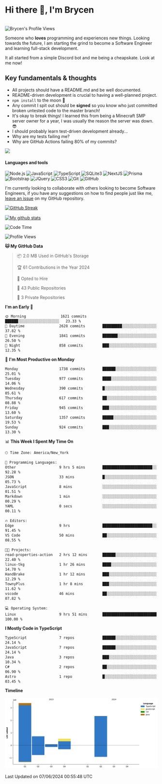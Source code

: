 # Hi there 👋, I'm Brycen

<br>
<img src="https://komarev.com/ghpvc/?username=BrycensRanch" alt="Brycen's Profile Views" />

Someone who **loves** programming and experiences new things. Looking towards the future, I am starting the grind to become a Software Engineer and learning full-stack development.

It all started from a simple Discord bot and me being a cheapskate. Look at me now!

## Key fundamentals & thoughts

- All projects should have a README.md and be well documented.
- README-driven development is crucial to having a well-planned project.
- `npm install` to the moon 🚀
- Any commit I spit out should be **signed** so you know who just committed broken untested code to the master branch!
- It's okay to break things! I learned this from being a Minecraft SMP server owner for a year, I was usually the reason the server was down. 😎
- I should probably learn test-driven development already...
- Why are my tests failing me?
- Why are GitHub Actions failing 80% of my commits? 

<img src="https://res.cloudinary.com/practicaldev/image/fetch/s--OoBLh7-Q--/c_limit%2Cf_auto%2Cfl_progressive%2Cq_auto%2Cw_880/https://cdn-images-1.medium.com/max/1614/1%2A8BlqJ8lNVZzuRjAg1mZ50w.png" height="400"/>

<h4>Languages and tools</h4>
<p>
  <img src="https://img.shields.io/badge/node.js%20-%2343853D.svg?&style=for-the-badge&logo=node.js&logoColor=white" alt="Node.js" />
  <img src="https://img.shields.io/badge/javascript%20-%23323330.svg?&style=for-the-badge&logo=javascript&logoColor=%23F7DF1E" alt="JavaScript" />
  <img src="https://img.shields.io/badge/typescript%20-%23323330.svg?&style=for-the-badge&logo=typescript&logoColor=#3467eb" alt="TypeScript" />
  <img src="https://img.shields.io/badge/sqlite3%20-%23323330.svg?&style=for-the-badge&logo=sqlite&logoColor=#3467eb" alt="SQLite3" />
  <img src="https://img.shields.io/badge/Next.JS%20-%23323330.svg?&style=for-the-badge&logo=next.js&logoColor=#3467eb" alt="NextJS" />
  <img src="https://img.shields.io/badge/Prisma%20-%23323330.svg?&style=for-the-badge&logo=prisma&logoColor=#3467eb" alt="Prisma" />
  <img src="https://img.shields.io/badge/bootstrap%20-%23323330.svg?&style=for-the-badge&logo=bootstrap" alt="Bootstrap" />
  <img src="https://img.shields.io/badge/jquery%20-%23323330.svg?&style=for-the-badge&logo=jquery" alt="JQuery" />
  <img src="https://img.shields.io/badge/css3%20-%23323330.svg?&style=for-the-badge&logo=css3" alt="CSS3" />
  <img src="https://img.shields.io/badge/git%20-%23323330.svg?&style=for-the-badge&logo=git" alt="Git" />
  <img src="https://img.shields.io/badge/github%20-%23323330.svg?&style=for-the-badge&logo=github" alt="GitHub" />
</p>

 I'm currently looking to collaborate with others looking to become Software Engineers, if you have any suggestions on how to find people just like me, [leave an issue](https://github.com/BrycensRanch/BrycensRanch/issues/new) on my GitHub repository.
 
 <p><a href="https://git.io/streak-stats"><img src="https://streak-stats.demolab.com?user=BrycensRanch&amp;theme=dark&amp;hide_border=true&amp;fire=EB5454&amp;ring=0CEB19" alt="GitHub Streak"></a></p>

<a href="https://github.com/anuraghazra/github-readme-stats">
  <img align="center" src="https://github-readme-stats.anuraghazra1.vercel.app/api?username=BrycensRanch&show_icons=true&line_height=27&include_all_commits=true" alt="My github stats" />
</a>

<!--START_SECTION:waka-->
![Code Time](http://img.shields.io/badge/Code%20Time-656%20hrs%2048%20mins-blue)

![Profile Views](http://img.shields.io/badge/Profile%20Views-50-blue)

**🐱 My GitHub Data** 

> 📦 2.0 MB Used in GitHub's Storage 
 > 
> 🏆 61 Contributions in the Year 2024
 > 
> 💼 Opted to Hire
 > 
> 📜 43 Public Repositories 
 > 
> 🔑 3 Private Repositories 
 > 
**I'm an Early 🐤** 

```text
🌞 Morning                1621 commits        ██████░░░░░░░░░░░░░░░░░░░   23.33 % 
🌆 Daytime                2628 commits        █████████░░░░░░░░░░░░░░░░   37.82 % 
🌃 Evening                1841 commits        ███████░░░░░░░░░░░░░░░░░░   26.50 % 
🌙 Night                  858 commits         ███░░░░░░░░░░░░░░░░░░░░░░   12.35 % 
```
📅 **I'm Most Productive on Monday** 

```text
Monday                   1738 commits        ██████░░░░░░░░░░░░░░░░░░░   25.01 % 
Tuesday                  977 commits         ████░░░░░░░░░░░░░░░░░░░░░   14.06 % 
Wednesday                390 commits         █░░░░░░░░░░░░░░░░░░░░░░░░   05.61 % 
Thursday                 617 commits         ██░░░░░░░░░░░░░░░░░░░░░░░   08.88 % 
Friday                   945 commits         ███░░░░░░░░░░░░░░░░░░░░░░   13.60 % 
Saturday                 1357 commits        █████░░░░░░░░░░░░░░░░░░░░   19.53 % 
Sunday                   924 commits         ███░░░░░░░░░░░░░░░░░░░░░░   13.30 % 
```


📊 **This Week I Spent My Time On** 

```text
🕑︎ Time Zone: America/New_York

💬 Programming Languages: 
Other                    9 hrs 5 mins        ███████████████████████░░   92.28 % 
JSON                     33 mins             █░░░░░░░░░░░░░░░░░░░░░░░░   05.73 % 
JavaScript               8 mins              ░░░░░░░░░░░░░░░░░░░░░░░░░   01.51 % 
Markdown                 1 min               ░░░░░░░░░░░░░░░░░░░░░░░░░   00.29 % 
YAML                     0 secs              ░░░░░░░░░░░░░░░░░░░░░░░░░   00.11 % 

🔥 Editors: 
Edge                     9 hrs               ███████████████████████░░   91.45 % 
VS Code                  50 mins             ██░░░░░░░░░░░░░░░░░░░░░░░   08.55 % 

🐱‍💻 Projects: 
read-properties-action   2 hrs 12 mins       ██████░░░░░░░░░░░░░░░░░░░   22.40 % 
linux-tkg                1 hr 26 mins        ████░░░░░░░░░░░░░░░░░░░░░   14.70 % 
HandBrake                1 hr 12 mins        ███░░░░░░░░░░░░░░░░░░░░░░   12.29 % 
TownyPlus                1 hr 8 mins         ███░░░░░░░░░░░░░░░░░░░░░░   11.62 % 
vscode                   46 mins             ██░░░░░░░░░░░░░░░░░░░░░░░   07.82 % 

💻 Operating System: 
Linux                    9 hrs 51 mins       █████████████████████████   100.00 % 
```

**I Mostly Code in TypeScript** 

```text
TypeScript               7 repos             ██████░░░░░░░░░░░░░░░░░░░   24.14 % 
JavaScript               7 repos             ██████░░░░░░░░░░░░░░░░░░░   24.14 % 
Java                     3 repos             ███░░░░░░░░░░░░░░░░░░░░░░   10.34 % 
C#                       2 repos             ██░░░░░░░░░░░░░░░░░░░░░░░   06.90 % 
Astro                    1 repo              █░░░░░░░░░░░░░░░░░░░░░░░░   03.45 % 
```



**Timeline**

![Lines of Code chart](https://raw.githubusercontent.com/BrycensRanch/BrycensRanch/main/assets/bar_graph.png)


 Last Updated on 07/06/2024 00:55:48 UTC
<!--END_SECTION:waka-->

<!--
**BrycensRanch/BrycensRanch** is a ✨ _special_ ✨ repository because its `README.md` (this file) appears on your GitHub profile.

Here are some ideas to get you started:

- 🔭 I’m currently working on ...
- 🌱 I’m currently learning ...
- 👯 I’m looking to collaborate on ...
- 🤔 I’m looking for help with ...
- 💬 Ask me about ...
- 📫 How to reach me: ...
- 😄 Pronouns: ...
- ⚡ Fun fact: ...
-->
